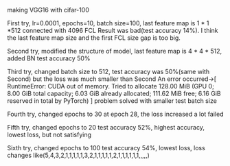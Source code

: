  making VGG16 with cifar-100
 
First try, lr=0.0001, epochs=10, batch size=100, last feature map is 1 * 1 *512 connected with 4096 FCL
Result was bad(test accuracy 14%). I think the last feature map size and the first FCL size gap is too big.

Second try, modified the structure of model, last feature map is 4 * 4 * 512, added BN
test accuracy 50%

Third try, changed batch size to 512, test accuracy was 50%(same with Second) but the loss was much smaller than Second
An error occurred->[ RuntimeError: CUDA out of memory. Tried to allocate 128.00 MiB (GPU 0; 8.00 GiB total capacity; 6.03 GiB already allocated; 111.62 MiB free; 6.16 GiB reserved in total by PyTorch) ]
problem solved with smaller test batch size

Fourth try, changed epochs to 30
at epoch 28, the loss increased a lot
failed

Fifth try, changed epochs to 20
test accuracy 52%, highest accuracy, lowest loss, but not satisfying

Sixth try, changed epochs to 100
test accuracy 54%, lowest loss, loss changes like(5,4,3,2,1,1,1,1,1,3,2,1,1,1,1,1,2,1,1,1,1,1,1,,,,,)
